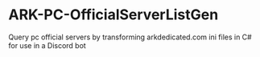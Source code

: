 # ARK-PC-OfficialServerListGen
Query pc official servers by transforming arkdedicated.com ini files in C# for use in a Discord bot
